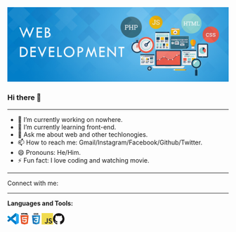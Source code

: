 <img src="https://raw.githubusercontent.com/alihasanli/alihasanli/master/webbanner.jpg" alt="banner that says Ali Hasanli - web developer">

### Hi there 👋

<hr />

- 🔭 I’m currently working on nowhere.
- 🌱 I’m currently learning front-end.
- 💬 Ask me about web and other techlonogies.
- 📫 How to reach me: Gmail/Instagram/Facebook/Github/Twitter.
- 😄 Pronouns: He/Him.
- ⚡ Fun fact: I love coding and watching movie.

<hr />

Connect with me:

<hr />

**Languages and Tools:** 

<img align="left" alt="Visual Studio Code" width="26px" src="https://raw.githubusercontent.com/github/explore/80688e429a7d4ef2fca1e82350fe8e3517d3494d/topics/visual-studio-code/visual-studio-code.png" />
<img align="left" alt="HTML5" width="26px" src="https://raw.githubusercontent.com/github/explore/80688e429a7d4ef2fca1e82350fe8e3517d3494d/topics/html/html.png" />
<img align="left" alt="CSS3" width="26px" src="https://raw.githubusercontent.com/github/explore/80688e429a7d4ef2fca1e82350fe8e3517d3494d/topics/css/css.png" />
<img align="left" alt="JavaScript" width="26px" src="https://raw.githubusercontent.com/github/explore/80688e429a7d4ef2fca1e82350fe8e3517d3494d/topics/javascript/javascript.png" />
<img align="left" alt="GitHub" width="26px" src="https://raw.githubusercontent.com/github/explore/78df643247d429f6cc873026c0622819ad797942/topics/github/github.png" />
